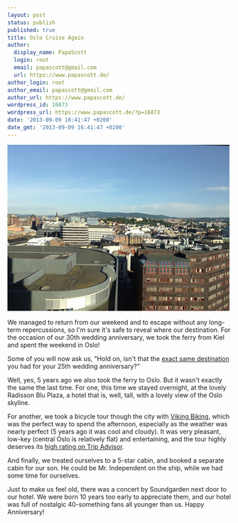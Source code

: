 ```yaml
---
layout: post
status: publish
published: true
title: Oslo Cruise Again
author:
  display_name: PapaScott
  login: root
  email: papascott@gmail.com
  url: https://www.papascott.de/
author_login: root
author_email: papascott@gmail.com
author_url: https://www.papascott.de/
wordpress_id: 16873
wordpress_url: https://www.papascott.de/?p=16873
date: '2013-09-09 18:41:47 +0200'
date_gmt: '2013-09-09 16:41:47 +0200'
---
```

<p><a href="/wordpress/wp-content/uploads/2013/09/9711707806_0e85cf2051.jpg"><img src="/wordpress/wp-content/uploads/2013/09/9711707806_0e85cf2051.jpg" alt="9711707806_0e85cf2051" width="500" height="374" class="aligncenter size-full wp-image-16876" /></a></p>
<p>We managed to return from our weekend and to escape without any long-term repercussions, so I'm sure it's safe to reveal where our destination. For the occasion of our 30th wedding anniversary, we took the ferry from Kiel and spent the weekend in Oslo!</p>
<p>Some of you will now ask us, "Hold on, isn't that the <a href="https://www.papascott.de/archives/2008/09/08/oslo-cruise/">exact same destination</a> you had for your 25th wedding anniversary?"</p>
<p>Well, yes, 5 years ago we also took the ferry to Oslo. But it wasn't exactly the same the last time. For one, this time we stayed overnight, at the lovely Radisson Blu Plaza, a hotel that is, well, tall, with a lovely view of the Oslo skyline.</p>
<p>For another, we took a bicycle tour though the city with <a href="http://vikingbikingoslo.com/" title="Viking Biking">Viking Biking</a>, which was the perfect way to spend the afternoon, especially as the weather was nearly perfect (5 years ago it was cool and cloudy). It was very pleasant, low-key (central Oslo is relatively flat) and entertaining, and the tour highly deserves its <a href="http://www.tripadvisor.com/Attraction_Review-g190479-d2697659-Reviews-Viking_Biking-Oslo_Eastern_Norway.html#REVIEWS">high rating on Trip Advisor</a>.</p>
<p>And finally, we treated ourselves to a 5-star cabin, and booked a separate cabin for our son. He could be Mr. Independent on the ship, while we had some time for ourselves. </p>
<p>Just to make us feel old, there was a concert by Soundgarden next door to our hotel. We were born 10 years too early to appreciate them, and our hotel was full of nostalgic 40-something fans all younger than us. Happy Anniversary!</p>
